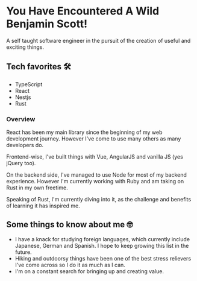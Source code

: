 # You Have Encountered A Wild Benjamin Scott!

A self taught software engineer in the pursuit of the creation of useful and exciting things.

## Tech favorites 🛠

- TypeScript
- React
- Nestjs
- Rust

### Overview

React has been my main library since the beginning of my web development journey. However I've come to use many others as many developers do. 

Frontend-wise, I've built things with Vue, AngularJS and vanilla JS (yes jQuery too). 

On the backend side, I've managed to use Node for most of my backend experience. However I'm currently working with Ruby and am taking on Rust in my own freetime. 

Speaking of Rust, I'm currently diving into it, as the challenge and benefits of learning it has inspired me. 

## Some things to know about me 🤓

- I have a knack for studying foreign languages, which currently include Japanese, German and Spanish. I hope to keep growing this list in the future.
- Hiking and outdoorsy things have been one of the best stress relievers I've come across so I do it as much as I can.
- I'm on a constant search for bringing up and creating value.
